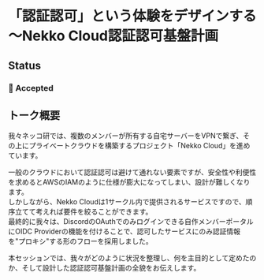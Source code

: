 # 「認証認可」という体験をデザインする ～Nekko Cloud認証認可基盤計画

## Status

### 🎉 Accepted

## トーク概要

我々ネッコ研では、複数のメンバーが所有する自宅サーバーをVPNで繋ぎ、その上にプライベートクラウドを構築するプロジェクト「Nekko Cloud」を進めています。  

一般のクラウドにおいて認証認可は避けて通れない要素ですが、安全性や利便性を求めるとAWSのIAMのように仕様が膨大になってしまい、設計が難しくなります。  
しかしながら、Nekko Cloudは1サークル内で提供されるサービスですので、順序立てて考えれば要件を絞ることができます。  
最終的に我々は、DiscordのOAuthでのみログインできる自作メンバーポータルにOIDC Providerの機能を付けることで、認可したサービスにのみ認証情報を"プロキシ"する形のフローを採用しました。

本セッションでは、我々がどのように状況を整理し、何を主目的として定めたのか、そして設計した認証認可基盤計画の全貌をお伝えします。
